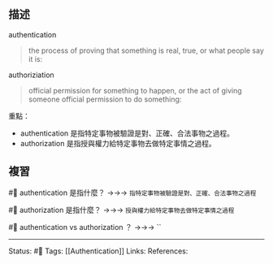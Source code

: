 ## 描述


authentication
> the process of proving that something is real, true, or what people say it is:


authoriziation
> official permission for something to happen, or the act of giving someone official permission to do something:


重點：
- authentication 是指特定事物被驗證是對、正確、合法事物之過程。
- authorization 是指授與權力給特定事物去做特定事情之過程。



## 複習
#🧠 authentication 是指什麼？ ->->-> `指特定事物被驗證是對、正確、合法事物之過程`

#🧠 authorization 是指什麼？ ->->-> `授與權力給特定事物去做特定事情之過程`

#🧠 authentication vs authorization ？ ->->-> ``



---
Status: #🌱 
Tags:
[[Authentication]]
Links:
References: